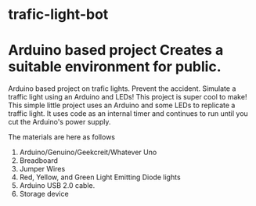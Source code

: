 # trafic-light-bot

Arduino based project
Creates a suitable environment for public.
=======
Arduino based project on trafic lights.
Prevent the accident.
Simulate a traffic light using an Arduino and LEDs!
This project is super cool to make!
This simple little project uses an Arduino and some LEDs to replicate a traffic light. It uses code as an internal timer and continues to run until you cut the Arduino's power supply.

The materials are here as follows
1. Arduino/Genuino/Geekcreit/Whatever Uno
2. Breadboard
3. Jumper Wires
4. Red, Yellow, and Green Light Emitting Diode lights
5. Arduino USB 2.0 cable.
6. Storage device
